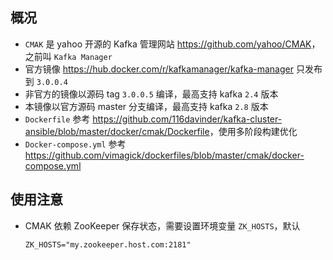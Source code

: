 
## 概况
- `CMAK` 是 yahoo 开源的 Kafka 管理网站 <https://github.com/yahoo/CMAK>，之前叫 `Kafka Manager`
- 官方镜像 <https://hub.docker.com/r/kafkamanager/kafka-manager> 只发布到 `3.0.0.4`
- 非官方的镜像以源码 tag `3.0.0.5` 编译，最高支持 kafka `2.4` 版本
- 本镜像以官方源码 master 分支编译，最高支持 kafka `2.8` 版本
- `Dockerfile` 参考 <https://github.com/116davinder/kafka-cluster-ansible/blob/master/docker/cmak/Dockerfile>，使用多阶段构建优化
- `Docker-compose.yml` 参考 <https://github.com/vimagick/dockerfiles/blob/master/cmak/docker-compose.yml>

## 使用注意
- CMAK 依赖 ZooKeeper 保存状态，需要设置环境变量 `ZK_HOSTS`，默认  
    ```
    ZK_HOSTS="my.zookeeper.host.com:2181"
    ```

